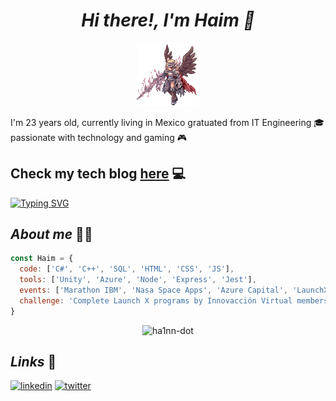 <h1 align="center"> <i>Hi there!, I'm Haim 🦊</i></h1>
<p align="center"><img src='https://github.com/hA1nn-dot/hA1nn-dot/blob/main/gifs/LonelyPlainCaiman-max-1mb.gif' width='20%'/> </p>


I'm 23 years old, currently living in Mexico gratuated from IT Engineering 🎓 passionate with technology and gaming 🎮 
## Check my tech blog [here](https://ha1nn-dot.github.io/my_launchx_blog/) 💻
[![Typing SVG](https://readme-typing-svg.herokuapp.com?color=%2318F7EA&lines=Always+is+a+good+day+to+program)](https://git.io/typing-svg)

<h2 align="left"><i>About me</i> 🐱‍👤</h2>

```javascript
const Haim = {
  code: ['C#', 'C++', 'SQL', 'HTML', 'CSS', 'JS'], 
  tools: ['Unity', 'Azure', 'Node', 'Express', 'Jest'],
  events: ['Marathon IBM', 'Nasa Space Apps', 'Azure Capital', 'LaunchX'],
  challenge: 'Complete Launch X programs by Innovacción Virtual members'
}
```

<p align="center"><img src="https://github-readme-stats.vercel.app/api?username=hA1nn-dot&theme=highcontrast&show_icons=true&count_private=true" alt="ha1nn-dot" /></p>

<h2><i>Links</i> 📎</h2>

[![linkedin](https://img.shields.io/badge/linkedin-0A66C2?style=for-the-badge&logo=linkedin&logoColor=white)](https://www.linkedin.com/in/haim-guel-quiroz-a000a4220/)
[![twitter](https://img.shields.io/badge/twitter-1DA1F2?style=for-the-badge&logo=twitter&logoColor=white)](https://twitter.com/hA1nn_TW)
  
  


  
  
  
